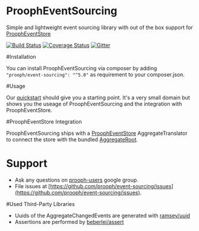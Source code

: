 ProophEventSourcing
===================

Simple and lightweight event sourcing library with out of the box support for [ProophEventStore](https://github.com/prooph/event-store)

[![Build Status](https://travis-ci.org/prooph/event-sourcing.svg?branch=master)](https://travis-ci.org/prooph/event-sourcing)
[![Coverage Status](https://img.shields.io/coveralls/prooph/event-sourcing.svg)](https://coveralls.io/r/prooph/event-sourcing?branch=master)
[![Gitter](https://badges.gitter.im/Join%20Chat.svg)](https://gitter.im/prooph/improoph)

#Installation

You can install ProophEventSourcing via composer by adding `"prooph/event-sourcing": "^5.0"` as requirement to your composer.json.

#Usage 

Our [quickstart](https://github.com/prooph/event-sourcing/blob/master/examples/quickstart.php) should give you a starting point.
It's a very small domain but shows you the useage of ProophEventSourcing and the integration with ProophEventStore.


#ProophEventStore Integration

ProophEventSourcing ships with a [ProophEventStore](https://github.com/prooph/event-store) AggregateTranslator to connect the store
with the bundled [AggregateRoot](https://github.com/prooph/event-sourcing/blob/master/src/Prooph/EventSourcing/AggregateRoot.php).

# Support

- Ask any questions on [prooph-users](https://groups.google.com/forum/?hl=de#!forum/prooph) google group.
- File issues at [https://github.com/prooph/event-sourcing/issues](https://github.com/prooph/event-sourcing/issues).

#Used Third-Party Libraries

- Uuids of the AggregateChangedEvents are generated with [ramsey/uuid](https://github.com/ramsey/uuid)
- Assertions are performed by [beberlei/assert](https://github.com/beberlei/assert)




